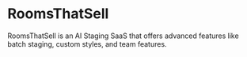 # RoomsThatSell
RoomsThatSell is an AI Staging SaaS that offers advanced features like batch staging, custom styles, and team features.
